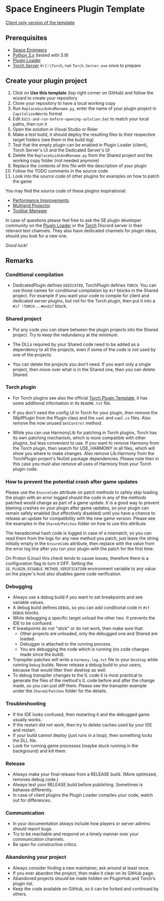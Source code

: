 # Space Engineers Plugin Template

[Client only version of the template](https://github.com/sepluginloader/ClientPluginTemplate)

## Prerequisites

- [Space Engineers](https://store.steampowered.com/app/244850/Space_Engineers/)
- [Python 3.x](https://python.org) (tested with 3.9)
- [Plugin Loader](https://github.com/sepluginloader)
- [Torch Server](https://torchapi.com/) in `C:\Torch`, run `Torch.Server.exe` once to prepare

## Create your plugin project

1. Click on **Use this template** (top right corner on GitHub) and follow the wizard to create your repository
2. Clone your repository to have a local working copy
3. Run `ReplaceGuidsAndRename.py`, enter the name of your plugin project in `CapitalizedWords` format
4. Edit `Edit-and-run-before-opening-solution.bat` to match your local paths, then run it
5. Open the solution in Visual Studio or Rider
6. Make a test build, it should deploy the resulting files to their respective target folders (see them in the build log) 
7. Test that the empty plugin can be enabled in Plugin Loader (client), Torch Server's UI and the Dedicated Server's UI
8. Delete the `ReplaceGuidsAndRename.py` from the Shared project and the working copy folder (not needed anymore)
9. Replace the contents of this file with the description of your plugin
10. Follow the TODO comments in the source code
11. Look into the source code of other plugins for examples on how to patch the game

You may find the source code of these plugins inspirational:
- [Performance Improvements](https://github.com/viktor-ferenczi/performance-improvements)
- [Multigrid Projector](https://github.com/viktor-ferenczi/multigrid-projector)
- [Toolbar Manager](https://github.com/viktor-ferenczi/toolbar-manager)

In case of questions please feel free to ask the SE plugin developer community on the
[Plugin Loader](https://discord.gg/6ETGRU3CzR) or the [Torch](https://discord.gg/xNFpHM6V8Q) 
Discord server in their relevant text channels. They also have dedicated channels for
plugin ideas, should you look for a new one.

_Good luck!_

## Remarks

### Conditional compilation

- DedicatedPlugin defines `DEDICATED`, TorchPlugin defines `TORCH`. 
  You can use those names for conditional compilation by `#if` blocks in the Shared project.
  For example if you want your code to compile for client and dedicated server plugins, but 
  not for the Torch plugin, then put it into a `#if !TORCH` ... `#endif` block. 

### Shared project

- Put any code you can share between the plugin projects into the Shared project. 
  Try to keep the redundancy at the minimum.

- The DLLs required by your Shared code need to be added as a dependency to all the projects, 
  even if some of the code is not used by one of the projects.

- You can delete the projects you don't need. If you want only a single project, 
  then move over what is in the Shared one, then you can delete Shared.

### Torch plugin

- For Torch plugins see also the official
  [Torch Plugin Template](https://torchapi.com/wiki/index.php/Torch_Plugin_Template),
  it has some additional information in its `README.txt` file.

- If you don't need the config UI in Torch for your plugin, then remove the IWpfPlugin
  from the Plugin class and the `xaml` and `xaml.cs` files. Also remove the now unused
  `GetControl` method.
 
- While you can use HarmonyLib for patching in Torch plugins, Torch has its own patching
  mechanism, which is more compatible with other plugins, but less convenient to use. 
  If you want to remove Harmony from the Torch plugin, then search for USE_HARMONY in all
  files, which will show you where to make changes. Also remove Lib.Harmony from the 
  TorchPlugin project's NuGet package dependencies. Please note then in this case you
  must also remove all uses of Harmony from your Torch plugin code.

### How to prevent the potential crash after game updates

Please use the `EnsureCode` attribute on patch methods to safely skip loading the plugin
with an error logged should the code in any of the methods patched would change as part of
a game update. It is a good way to prevent blaming crashes on your plugin after game updates,
so your plugin can remain safely enabled (but effectively disabled) until you have a chance
to release an update for compatibility with the new game version. Please see the examples in
the `Shared/Patches` folder on how to use this attribute. 

The hexadecimal hash code is logged in case of a mismatch, so you can read them from the logs
for any new method you patch, just leave the string initially empty in the `EnsureCode`
attribute, then replace with the value from the error log line after you run your plugin
with the patch for the first time.

On Proton (Linux) this check tends to cause issues, therefore there is a configuration flag
to turn it OFF. Setting the `SE_PLUGIN_DISABLE_METHOD_VERIFICATION` environment variable to
any value on the player's host also disables game code verification. 

### Debugging

- Always use a debug build if you want to set breakpoints and see variable values.
- A debug build defines `DEBUG`, so you can add conditional code in `#if DEBUG` blocks.
- While debugging a specific target unload the other two. It prevents the IDE to be confused.
- If breakpoints do not "stick" or do not work, then make sure that:
  - Other projects are unloaded, only the debugged one and Shared are loaded.
  - Debugger is attached to the running process.
  - You are debugging the code which is running (no code changes made since the build).
- Transpiler patches will write a `harmony.log.txt` file to your `Desktop` while running `Debug`
  builds. Never release a debug build to your users, because that would litter their desktop
  as well.
- To debug transpiler changes to the IL code it is most practical to generate the files
  of the method's IL code before and after the change made, so you can just diff them.
  Please see the transpiler example under the `Shared/Patches` folder for the details.

### Troubleshooting

- If the IDE looks confused, then restarting it and the debugged game usually works.
- If the restart did not work, then try to delete caches used by your IDE and restart.
- If your build cannot deploy (just runs in a loop), then something locks the DLL file.
- Look for running game processes (maybe stuck running in the background) and kill them.

### Release

- Always make your final release from a RELEASE build. (More optimized, removes debug code.)
- Always test your RELEASE build before publishing. Sometimes is behaves differently.
- In case of client plugins the Plugin Loader compiles your code, watch out for differences.

### Communication

- In your documentation always include how players or server admins should report bugs.
- Try to be reachable and respond on a timely manner over your communication channels.
- Be open for constructive critics.

### Abandoning your project

- Always consider finding a new maintainer, ask around at least once.
- If you ever abandon the project, then make it clear on its GitHub page.
- Abandoned projects should be made hidden on PluginHub and Torch's plugin list.
- Keep the code available on GitHub, so it can be forked and continued by others.
